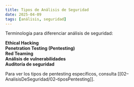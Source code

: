 ```yaml
---
title: Tipos de Análisis de Seguridad
date: 2025-04-09
tags: [análisis, seguridad]
---
```


Terminología para diferenciar análisis de seguridad:

**Ethical Hacking**  
**Penetration Testing (Pentesting)**  
**Red Teaming**  
**Análisis de vulnerabilidades**  
**Auditoría de seguridad**

Para ver los tipos de pentesting específicos, consulta [[02–AnalisisDeSeguridad/02–tiposPentesting]].